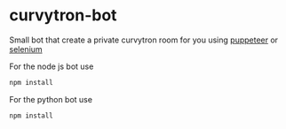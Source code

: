 # curvytron-bot
Small bot that create a private curvytron room for you using [puppeteer](https://github.com/puppeteer/puppeteer) or [selenium](https://github.com/SeleniumHQ/selenium)

For the node js bot use
```bash
npm install
```

For the python bot use
```bash
npm install
```
